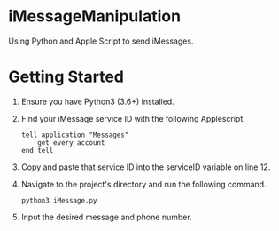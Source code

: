 # iMessageManipulation
Using Python and Apple Script to send iMessages.



# Getting Started
1. Ensure you have Python3 (3.6+) installed.

2. Find your iMessage service ID with the following Applescript.
    ```
    tell application "Messages"
        get every account
    end tell
    ```

3. Copy and paste that service ID into the serviceID variable on line 12.

4. Navigate to the project's directory and run the following command.
    ```
    python3 iMessage.py
    ```
    
5. Input the desired message and phone number.
